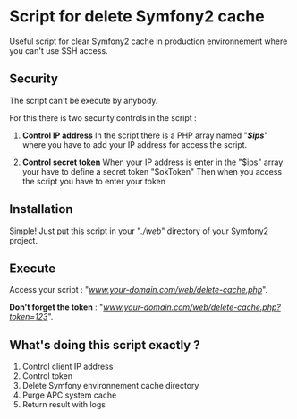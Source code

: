 # Script for delete Symfony2 cache

Useful script for clear Symfony2 cache in production environnement where you can't use SSH access.

Security
--------

The script can't be execute by anybody.

For this there is two security controls in the script :

1. **Control IP address**
   In the script there is a PHP array named "***$ips***" where you have to add your IP address for access the script.

2. **Control secret token**
   When your IP address is enter in the "$ips" array your have to define a secret token "$okToken"
   Then when you access the script you have to enter your token

Installation
------------

Simple! Just put this script in your "*./web*" directory of your Symfony2 project.

Execute
-------

Access your script : "*www.your-domain.com/web/delete-cache.php*".

**Don't forget the token** : "*www.your-domain.com/web/delete-cache.php?token=123*".

What's doing this script exactly ?
----------------------------------

1. Control client IP address
2. Control token
3. Delete Symfony environnement cache directory
4. Purge APC system cache
5. Return result with logs
